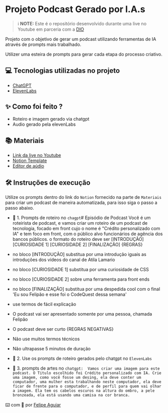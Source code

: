 


# Projeto Podcast Gerado por I.A.s


 > ℹ️ **NOTE:** Este é o repositório desenvolvido durante uma live no Youtube em parceria com a [DIO](https://dio.me)

Projeto com o objetivo de gerar um podcast utilizando ferramentas de IA através de prompts mais trabalhado.

Utilizer uma esteira de prompts para gerar cada etapa do processo criativo.

## 💻 Tecnologias utilizadas no projeto

- [ChatGPT](https://chat.openai.com/) 
- [ElevenLabs](https://beta.elevenlabs.io/)


## ✨ Como foi feito ?

- Roteiro e imagem gerado via chatgpt
- Audio gerado pela elevenLabs

## 📚 Materiais

- [Link da live no Youtube](https://www.youtube.com)
- [Notion Template](https://helpful-jump-17b.notion.site/PAS-Podcast-AI-Studio-210489e15d7a4a73b743bb159e45d06f?pvs=4)
- [Editor de aúdio](https://www.capcut.com/editor?from_page=landing_page&__action_from=picture_V%C3%ADdeos%20profissionais%20em%20minutos,%20n%C3%A3o%20em%20horas.)


## 🛠️ Instruções de execução

Utilize os prompts dentro do link do `Notion` fornecido na parte de `Materiais` para criar um podcast de maneira automatizada, para isso siga o passo a passo abaixo.

- 🤖 1. Prompts de roteiro no `chagpt`# Episódio de Podcast 
Você é um roteirista de podcast, e vamos criar um roteiro de um podcast de tecnologia, focado em front cujo o nome é "Crédito personalizado com IA" e tem foco em front, com o público alvo funcionários de agência dos bancos públicos.
o formato do roteiro deve ser 
[INTRODUÇÃO] 
[CURIOSIDADE 1] 
[CURIOSIDADE 2] 
[FINALIZAÇÃO] 
{REGRAS} 
- no bloco [INTRODUÇÃO] substitua por uma introdução iguais as introduções dos vídeos do canal de Atila Lamario 
- no bloco [CURIOSIDADE 1] substitua por uma curiosidade de CSS 
- no bloco [CURIOSIDADE 2] sobre uma ferramenta para front ends 
- no bloco [FINALIZAÇÃO] substitua por uma despedida cool com o final 'Eu sou Felipão e esse foi o CodeQuest dessa semana' 
- use termos de fácil explicação 
- O podcast vai ser apresentado somente por uma pessoa, chamada Felipão 
- O podcast deve ser curto 
{REGRAS NEGATIVAS} 
- Não use muitos termos técnicos 
- Não ultrapasse 5 minutos de duração

- 🤖 2. Use os prompts de roteiro gerados pelo chatgpt no  `ElevenLabs`
- 🤖 3. prompts de artes no `chatgpt:  Vamos criar uma imagem para este podcast. O Titulo escolhido foi Crédito personalizado com IA. Crie uma imagem, como você fosse um desing, ela deve conter um computador, uma mulher esta trabalhando neste computador, ela deve ficar de frente para o computador, e de perfil para quem vai olhar a imagem. Ela tem os cabelos escuros na altura do ombro, a pele bronzeada, ela está usando uma camisa na cor branca.`


  
⌨️ com 💜 por [Felipe Aguiar](https://github.com/felipeAguiarCode)
